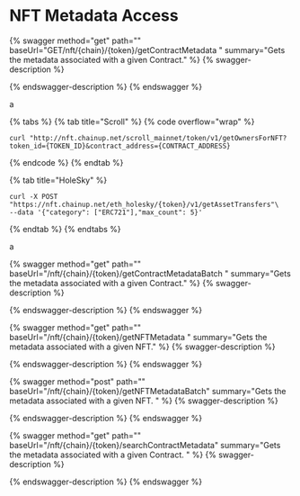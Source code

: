 # NFT Metadata Access



{% swagger method="get" path="" baseUrl="GET/nft/{chain}/{token}/getContractMetadata " summary="Gets the metadata associated with a given Contract." %}
{% swagger-description %}

{% endswagger-description %}
{% endswagger %}

a

{% tabs %}
{% tab title="Scroll" %}
{% code overflow="wrap" %}
```
curl "http://nft.chainup.net/scroll_mainnet/token/v1/getOwnersForNFT?token_id={TOKEN_ID}&contract_address={CONTRACT_ADDRESS}
```
{% endcode %}
{% endtab %}

{% tab title="HoleSky" %}
```
curl -X POST "https://nft.chainup.net/eth_holesky/{token}/v1/getAssetTransfers"\
--data '{"category": ["ERC721"],"max_count": 5}'
```
{% endtab %}
{% endtabs %}

a



{% swagger method="get" path="" baseUrl="/nft/{chain}/{token}/getContractMetadataBatch       " summary="Gets the metadata associated with a given Contract." %}
{% swagger-description %}

{% endswagger-description %}
{% endswagger %}





{% swagger method="get" path="" baseUrl="/nft/{chain}/{token}/getNFTMetadata           " summary="Gets the metadata associated with a given NFT." %}
{% swagger-description %}

{% endswagger-description %}
{% endswagger %}



{% swagger method="post" path="" baseUrl="/nft/{chain}/{token}/getNFTMetadataBatch" summary="Gets the metadata associated with a given NFT. " %}
{% swagger-description %}

{% endswagger-description %}
{% endswagger %}



{% swagger method="get" path="" baseUrl="/nft/{chain}/{token}/searchContractMetadata" summary="Gets the metadata associated with a given Contract. " %}
{% swagger-description %}

{% endswagger-description %}
{% endswagger %}

